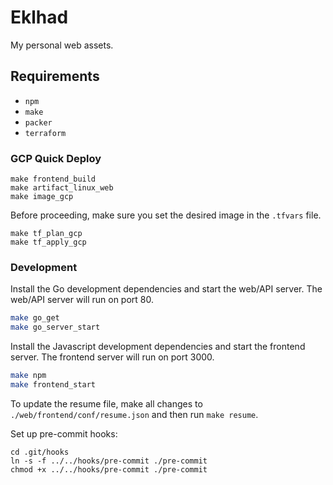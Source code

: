 # Eklhad

My personal web assets.

## Requirements

- `npm`
- `make`
- `packer`
- `terraform`

### GCP Quick Deploy

```
make frontend_build
make artifact_linux_web
make image_gcp
```

Before proceeding, make sure you set the desired image in the `.tfvars` file.

```
make tf_plan_gcp
make tf_apply_gcp
```

### Development

Install the Go development dependencies and start the web/API server. The web/API server will run on port 80.

```bash
make go_get
make go_server_start
```

Install the Javascript development dependencies and start the frontend server. The frontend server will run on port 3000.
```bash
make npm
make frontend_start
```

To update the resume file, make all changes to `./web/frontend/conf/resume.json` and then run `make resume`.

Set up pre-commit hooks:
```
cd .git/hooks
ln -s -f ../../hooks/pre-commit ./pre-commit
chmod +x ../../hooks/pre-commit ./pre-commit
```
